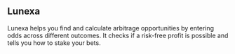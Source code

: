 ##  Lunexa

 Lunexa helps you find and calculate arbitrage opportunities by entering odds across different outcomes. It checks if a risk-free profit is possible and tells you how to stake your bets. 
